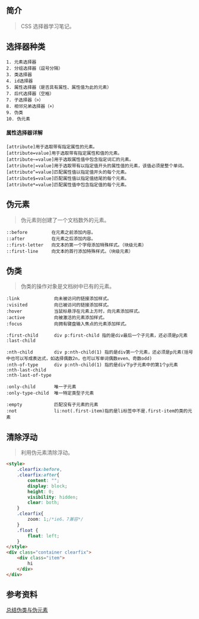 ## 简介

> CSS 选择器学习笔记。

## 选择器种类

```text
1. 元素选择器
2. 分组选择器（逗号分隔）  
3. 类选择器
4. id选择器
5. 属性选择器（是否具有属性、属性值为此的元素）
7. 后代选择器（空格）
7. 子选择器（>）  
8. 相邻兄弟选择器（+）
9. 伪类
10. 伪元素
```

#### 属性选择器详解

```text
[attribute]用于选取带有指定属性的元素。
[attribute=value]用于选取带有指定属性和值的元素。
[attribute~=value]用于选取属性值中包含指定词汇的元素。
[attribute|=value]用于选取带有以指定值开头的属性值的元素，该值必须是整个单词。
[attribute^=value]匹配属性值以指定值开头的每个元素。
[attribute$=value]匹配属性值以指定值结尾的每个元素。
[attribute*=value]匹配属性值中包含指定值的每个元素。
```

## 伪元素

> 伪元素则创建了一个文档数外的元素。

```text
::before         在元素之前添加内容。
::after          在元素之后添加内容。
::first-letter   向文本的第一个字母添加特殊样式。（块级元素）
::first-line     向文本的首行添加特殊样式。（块级元素）
```

## 伪类

> 伪类的操作对象是文档树中已有的元素。

```text
:link             向未被访问的链接添加样式。
:visited          向已被访问的链接添加样式。
:hover            当鼠标悬浮在元素上方时，向元素添加样式。
:active           向被激活的元素添加样式。
:focus            向拥有键盘输入焦点的元素添加样式。

:first-child      div p:first-child 指的是div最后一个子元素，还必须是p元素
:last-child

:nth-child        div p:nth-child(1) 指的是div第一个元素，还必须是p元素(括号中也可以写成表达式，如选择偶数2n，也可以写单词偶数even、奇数odd)
:nth-of-type      div p:nth-child(1) 指的是div下p子元素中的第1个p元素
:nth-last-child
:nth-last-of-type

:only-child       唯一子元素
:only-type-child  唯一特定类型子元素

:empty            匹配没有子元素的元素
:not              li:not(.first-item)指的是li标签中不是.first-item的类的元素
```

## 清除浮动

> 利用伪元素清除浮动。

```html
<style>
    .clearfix:before,
    .clearfix:after{
        content: "";
        display: block;
        height: 0;
        visibility: hidden;
        clear: both; 
    }
    .clearfix{
        zoom: 1;/*ie6、7兼容*/
    }
    .float {
        float: left;
    }
</style>
<div class="container clearfix">
    <div class="item">
        hi
    </div>
</div>
```

## 参考资料
[总结伪类与伪元素](http://www.alloyteam.com/2016/05/summary-of-pseudo-classes-and-pseudo-elements/)
